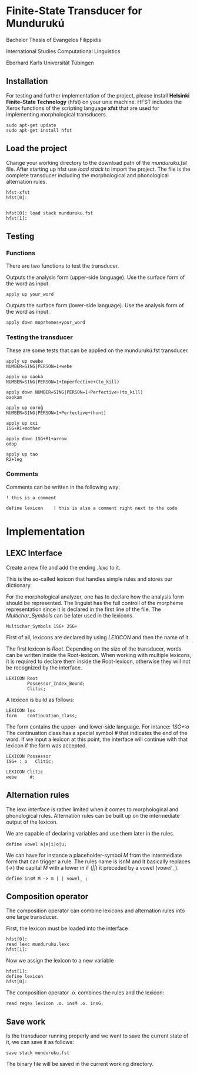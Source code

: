 # Finite-State Transducer for Mundurukú

Bachelor Thesis of Evangelos Filippidis

International Studies Computational Linguistics

Eberhard Karls Universität Tübingen

## Installation

For testing and further implementation of the project, please install **Helsinki Finite-State Technology** (hfst) on your unix machine.
HFST includes the Xerox functions of the scripting language **xfst** that are used for implementing morphological transducers.

```
sudo apt-get update
sudo apt-get install hfst
```

## Load the project

Change your working directory to the download path of the *munduruku.fst* file.
After starting up hfst use *load stack* to import the project.
The file is the complete transducer including the morphological and phonological alternation rules.

```
hfst-xfst
hfst[0]:


hfst[0]: load stack munduruku.fst
hfst[1]: 
```

## Testing

### Functions

There are two functions to test the transducer.

Outputs the analysis form (upper-side language). Use the surface form of the word as input.

```
apply up your_word
```

Outputs the surface form (lower-side language). Use the analysis form of the word as input.

```
apply down moprhemes+your_word
```

### Testing the transducer

These are some tests that can be applied on the mundurukú.fst transducer.

```
apply up owebe
NUMBER=SING|PERSON=1+webe

apply up oaoka
NUMBER=SING|PERSON=1+Imperfective+(to_kill)

apply down NUMBER=SING|PERSON=1+Perfective+(to_kill)
oaokam

apply up ooroɡ̃
NUMBER=SING|PERSON=1+Perfective+(hunt)

apply up oxi
1SG+R1+mother

apply down 1SG+R1+arrow
odop

apply up tao
R2+leg
```
### Comments

Comments can be written in the following way:
```
! this is a comment

define lexicon    ! this is also a comment right next to the code
```

# Implementation

## LEXC Interface

Create a new file and add the ending *.lexc* to it.

This is the so-called lexicon that handles simple rules and stores our dictionary.


For the morphological analyzer, one has to declare how the analysis form should be represented. The linguist has the full controll of the morpheme representation since it is declared in the first line of the file. The *Multichar_Symbols* can be later used in the lexicons.
```
Multichar_Symbols 1SG+ 2SG+
```

First of all, lexicons are declared by using *LEXICON* and then the name of it.

The first lexicon is *Root*. Depending on the size of the transducer, words can be written inside the Root-lexicon. When working with multiple lexicons, it is required to declare them inside the Root-lexicon, otherwise they will not be recognized by the interface.
```
LEXICON Root
        Possessor_Index_Bound;
        Clitic;
```

A lexicon is build as follows:

```
LEXICON lex
form    continuation_class;
```

The form contains the upper- and lower-side language. For intance: *1SG+:o*
The continuation class has a special symbol *#* that indicates the end of the word. If we input a lexicon at this point, the interface will continue with that lexicon if the form was accepted.

```
LEXICON Possessor
1SG+ : o   Clitic;

LEXICON Clitic
webe     #;
```

## Alternation rules

The lexc interface is rather limited when it comes to morphological and phonological rules. Alternation rules can be built up on the intermediate output of the lexicon.

We are capable of declaring variables and use them later in the rules.
```
define vowel a|e|i|o|u;
```

We can have for instance a placeholder-symbol *M* from the intermediate form that can trigger a rule.
The rules name is isnM and it basically replaces (*->*) the capital *M* with a lower *m* if (*||*) it preceded by a vowel (*vowel _*).
```
define insM M −> m | | vowel_ ;
```

## Composition operator

The composition operator can combine lexicons and alternation rules into one large transducer.

First, the lexicon must be loaded into the interface
```
hfst[0]:
read lexc munduruku.lexc
hfst[1]:
```

Now we assign the lexicon to a new variable

```
hfst[1]:
define lexicon
hfst[0]:
```

The composition operator *.o.* combines the rules and the lexicon:
```
read regex lexicon .o. insM .o. insG;
```

## Save work

Is the transducer running properly and we want to save the current state of it, we can save it as follows:
```
save stack munduruku.fst
```
The binary file will be saved in the current working directory.
